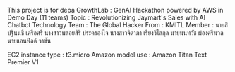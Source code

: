 This project is for depa GrowthLab : GenAI Hackathon powered by AWS in Demo Day (11 teams)
Topic : Revolutionizing Jaymart's Sales with AI Chatbot Technology
Team : The Global Hacker
From : KMITL
Member :  นายสิปฐินนชิ์ เครือศรี
          นางสาวพลอยสิริ ประครองใจ
          นางสาวจิดาภา เรียงวิไลกุล
          นายนนทวัช ผ่องศรีนวล
          นายแอนฟิลด์ วาซัน

EC2 instance type : t3.micro
Amazon model use : Amazon Titan Text Premier V1
